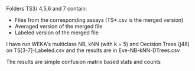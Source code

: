 Folders TS3/ 4,5,6 and 7 contain:
  - Files from the corresponding assays (TS*.csv is the merged version)
  - Averaged version of the merged file
  - Labeled version of the merged file

I have run WEKA's multiclass NB, kNN (with k = 5) and Decision Trees (j48) on TS[3-7]-Labeled.csv and the results are in Eve-NB-kNN-DTrees.csv

The results are simple confusion matrix based stats and counts
